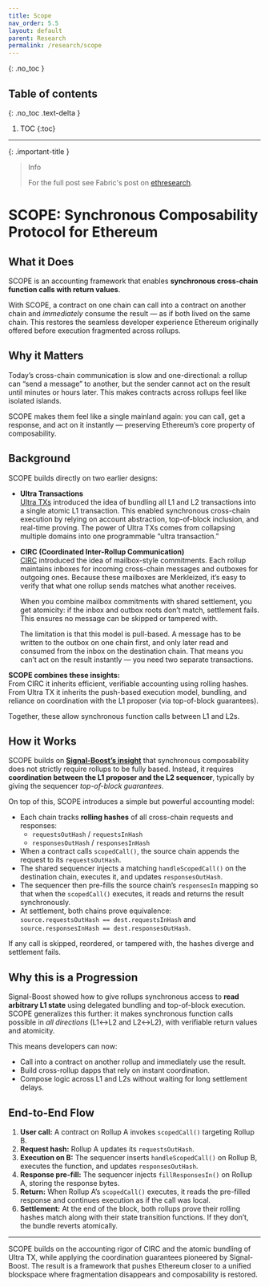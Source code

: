 ```yaml
---
title: Scope
nav_order: 5.5
layout: default
parent: Research
permalink: /research/scope
---
```

{: .no_toc }

## Table of contents
{: .no_toc .text-delta }

1. TOC
{:toc}

---

{: .important-title }
> Info
>
> For the full post see Fabric's post on [ethresearch](https://ethresear.ch/t/scope-synchronous-composability-protocol-for-ethereum/22978).

# SCOPE: Synchronous Composability Protocol for Ethereum

## What it Does
SCOPE is an accounting framework that enables **synchronous cross-chain function calls with return values**.  

With SCOPE, a contract on one chain can call into a contract on another chain and *immediately* consume the result — as if both lived on the same chain. This restores the seamless developer experience Ethereum originally offered before execution fragmented across rollups.  

## Why it Matters
Today’s cross-chain communication is slow and one-directional: a rollup can “send a message” to another, but the sender cannot act on the result until minutes or hours later. This makes contracts across rollups feel like isolated islands.  

SCOPE makes them feel like a single mainland again: you can call, get a response, and act on it instantly — preserving Ethereum’s core property of composability.

## Background
SCOPE builds directly on two earlier designs:

- **Ultra Transactions**  
[Ultra TXs](../education/composability/ultra-txs.md) introduced the idea of bundling all L1 and L2 transactions into a single atomic L1 transaction. This enabled synchronous cross-chain execution by relying on account abstraction, top-of-block inclusion, and real-time proving. The power of Ultra TXs comes from collapsing multiple domains into one programmable “ultra transaction.”

- **CIRC (Coordinated Inter-Rollup Communication)**  
   [CIRC](https://espresso.discourse.group/t/circ-coordinated-inter-rollup-communication/43/3) introduced the idea of mailbox-style commitments. Each rollup maintains inboxes for incoming cross-chain messages and outboxes for outgoing ones. Because these mailboxes are Merkleized, it’s easy to verify that what one rollup sends matches what another receives.

   When you combine mailbox commitments with shared settlement, you get atomicity: if the inbox and outbox roots don’t match, settlement fails. This ensures no message can be skipped or tampered with.

   The limitation is that this model is pull-based. A message has to be written to the outbox on one chain first, and only later read and consumed from the inbox on the destination chain. That means you can’t act on the result instantly — you need two separate transactions.

**SCOPE combines these insights:**  
From CIRC it inherits efficient, verifiable accounting using rolling hashes.  
From Ultra TX it inherits the push-based execution model, bundling, and reliance on coordination with the L1 proposer (via top-of-block guarantees).

Together, these allow synchronous function calls between L1 and L2s.

## How it Works
SCOPE builds on [**Signal-Boost’s insight**](signal-boost.md#how-it-works) that synchronous composability does not strictly require rollups to be fully based. Instead, it requires **coordination between the L1 proposer and the L2 sequencer**, typically by giving the sequencer *top-of-block guarantees*.  

On top of this, SCOPE introduces a simple but powerful accounting model:

- Each chain tracks **rolling hashes** of all cross-chain requests and responses:
  - `requestsOutHash` / `requestsInHash`
  - `responsesOutHash` / `responsesInHash`
- When a contract calls `scopedCall()`, the source chain appends the request to its `requestsOutHash`.
- The shared sequencer injects a matching `handleScopedCall()` on the destination chain, executes it, and updates `responsesOutHash`.
- The sequencer then pre-fills the source chain’s `responsesIn` mapping so that when the `scopedCall()` executes, it reads and returns the result synchronously.
- At settlement, both chains prove equivalence:  
  `source.requestsOutHash == dest.requestsInHash` and  
  `source.responsesInHash == dest.responsesOutHash`.  

If any call is skipped, reordered, or tampered with, the hashes diverge and settlement fails.

## Why this is a Progression
Signal-Boost showed how to give rollups synchronous access to **read arbitrary L1 state** using delegated bundling and top-of-block execution.  
SCOPE generalizes this further: it makes synchronous function calls possible in *all directions* (L1↔L2 and L2↔L2), with verifiable return values and atomicity.  

This means developers can now:
- Call into a contract on another rollup and immediately use the result.  
- Build cross-rollup dapps that rely on instant coordination.  
- Compose logic across L1 and L2s without waiting for long settlement delays.  

## End-to-End Flow
1. **User call:** A contract on Rollup A invokes `scopedCall()` targeting Rollup B.  
2. **Request hash:** Rollup A updates its `requestsOutHash`.  
3. **Execution on B:** The sequencer inserts `handleScopedCall()` on Rollup B, executes the function, and updates `responsesOutHash`.  
4. **Response pre-fill:** The sequencer injects `fillResponsesIn()` on Rollup A, storing the response bytes.  
5. **Return:** When Rollup A’s `scopedCall()` executes, it reads the pre-filled response and continues execution as if the call was local.  
6. **Settlement:** At the end of the block, both rollups prove their rolling hashes match along with their state transition functions. If they don’t, the bundle reverts atomically.  

---

SCOPE builds on the accounting rigor of CIRC and the atomic bundling of Ultra TX, while applying the coordination guarantees pioneered by Signal-Boost. The result is a framework that pushes Ethereum closer to a unified blockspace where fragmentation disappears and composability is restored.
